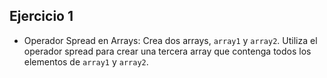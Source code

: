## Ejercicio 1

* Operador Spread en Arrays: Crea dos arrays, `array1` y `array2`. Utiliza el operador spread para crear una tercera array que contenga todos los elementos de `array1` y `array2`.